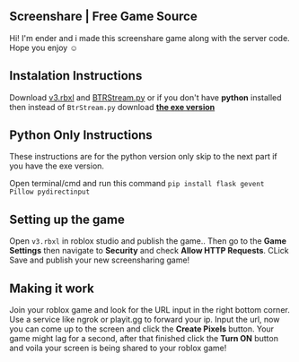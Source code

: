 ## Screenshare | Free Game Source
Hi! I'm ender and i made this screenshare game along with the server code. Hope you enjoy ☺

## Instalation Instructions

Download [v3.rbxl](https://github.com/RebornEnder/screenblox/releases/download/Releases/v3.rbxl) and [BTRStream.py](https://github.com/RebornEnder/screenblox/releases/download/Releases/BTRStream.py) or if you don't have **python** installed then instead of ``BtrStream.py`` download **[the exe version](https://github.com/RebornEnder/screenblox/releases/download/Releases/StreamToGame.exe)**

## Python Only Instructions
These instructions are for the python version only skip to the next part if you have the exe version.

Open terminal/cmd and run this command ```pip install flask gevent Pillow pydirectinput```

## Setting up the game

Open ``v3.rbxl`` in roblox studio and publish the game.. Then go to the **Game Settings** then navigate to **Security** and check **Allow HTTP Requests**. CLick Save and publish your new screensharing game!

##  Making it work

Join your roblox game and look for the URL input in the right bottom corner. Use a service like ngrok or playit.gg to forward your ip. Input the url, now you can come up to the screen and click the **Create Pixels** button. Your game might lag for a second, after that finished click the **Turn ON** button and voila your screen is being shared to your roblox game!
